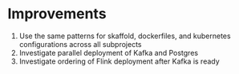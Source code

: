 # Improvements

1. Use the same patterns for skaffold, dockerfiles, and kubernetes configurations across all subprojects
2. Investigate parallel deployment of Kafka and Postgres
3. Investigate ordering of Flink deployment after Kafka is ready
